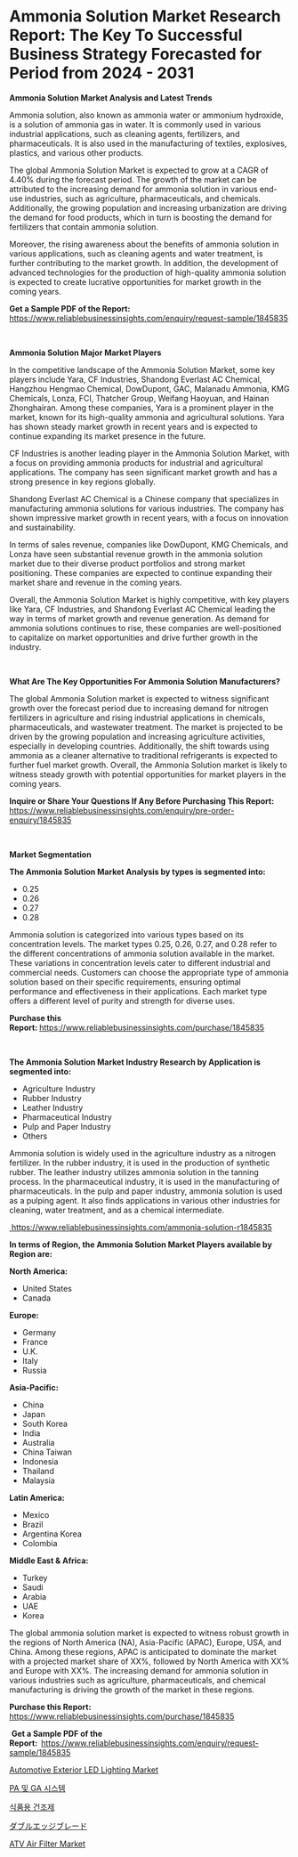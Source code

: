 <p><h1>Ammonia Solution Market Research Report: The Key To Successful Business Strategy Forecasted for Period from 2024 - 2031</h1></p><p><strong>Ammonia Solution Market Analysis and Latest Trends</strong></p>
<p><p>Ammonia solution, also known as ammonia water or ammonium hydroxide, is a solution of ammonia gas in water. It is commonly used in various industrial applications, such as cleaning agents, fertilizers, and pharmaceuticals. It is also used in the manufacturing of textiles, explosives, plastics, and various other products.</p><p>The global Ammonia Solution Market is expected to grow at a CAGR of 4.40% during the forecast period. The growth of the market can be attributed to the increasing demand for ammonia solution in various end-use industries, such as agriculture, pharmaceuticals, and chemicals. Additionally, the growing population and increasing urbanization are driving the demand for food products, which in turn is boosting the demand for fertilizers that contain ammonia solution.</p><p>Moreover, the rising awareness about the benefits of ammonia solution in various applications, such as cleaning agents and water treatment, is further contributing to the market growth. In addition, the development of advanced technologies for the production of high-quality ammonia solution is expected to create lucrative opportunities for market growth in the coming years.</p></p>
<p><strong>Get a Sample PDF of the Report:&nbsp;</strong> <a href="https://www.reliablebusinessinsights.com/enquiry/request-sample/1845835">https://www.reliablebusinessinsights.com/enquiry/request-sample/1845835</a></p>
<p>&nbsp;</p>
<p><strong>Ammonia Solution Major Market Players</strong></p>
<p><p>In the competitive landscape of the Ammonia Solution Market, some key players include Yara, CF Industries, Shandong Everlast AC Chemical, Hangzhou Hengmao Chemical, DowDupont, GAC, Malanadu Ammonia, KMG Chemicals, Lonza, FCI, Thatcher Group, Weifang Haoyuan, and Hainan Zhonghairan. Among these companies, Yara is a prominent player in the market, known for its high-quality ammonia and agricultural solutions. Yara has shown steady market growth in recent years and is expected to continue expanding its market presence in the future.</p><p>CF Industries is another leading player in the Ammonia Solution Market, with a focus on providing ammonia products for industrial and agricultural applications. The company has seen significant market growth and has a strong presence in key regions globally.</p><p>Shandong Everlast AC Chemical is a Chinese company that specializes in manufacturing ammonia solutions for various industries. The company has shown impressive market growth in recent years, with a focus on innovation and sustainability.</p><p>In terms of sales revenue, companies like DowDupont, KMG Chemicals, and Lonza have seen substantial revenue growth in the ammonia solution market due to their diverse product portfolios and strong market positioning. These companies are expected to continue expanding their market share and revenue in the coming years.</p><p>Overall, the Ammonia Solution Market is highly competitive, with key players like Yara, CF Industries, and Shandong Everlast AC Chemical leading the way in terms of market growth and revenue generation. As demand for ammonia solutions continues to rise, these companies are well-positioned to capitalize on market opportunities and drive further growth in the industry.</p></p>
<p>&nbsp;</p>
<p><strong>What Are The Key Opportunities For Ammonia Solution Manufacturers?</strong></p>
<p><p>The global Ammonia Solution market is expected to witness significant growth over the forecast period due to increasing demand for nitrogen fertilizers in agriculture and rising industrial applications in chemicals, pharmaceuticals, and wastewater treatment. The market is projected to be driven by the growing population and increasing agriculture activities, especially in developing countries. Additionally, the shift towards using ammonia as a cleaner alternative to traditional refrigerants is expected to further fuel market growth. Overall, the Ammonia Solution market is likely to witness steady growth with potential opportunities for market players in the coming years.</p></p>
<p><strong>Inquire or Share Your Questions If Any Before Purchasing This Report:</strong> <a href="https://www.reliablebusinessinsights.com/enquiry/pre-order-enquiry/1845835">https://www.reliablebusinessinsights.com/enquiry/pre-order-enquiry/1845835</a></p>
<p>&nbsp;</p>
<p><strong>Market Segmentation</strong></p>
<p><strong>The Ammonia Solution Market Analysis by types is segmented into:</strong></p>
<p><ul><li>0.25</li><li>0.26</li><li>0.27</li><li>0.28</li></ul></p>
<p><p>Ammonia solution is categorized into various types based on its concentration levels. The market types 0.25, 0.26, 0.27, and 0.28 refer to the different concentrations of ammonia solution available in the market. These variations in concentration levels cater to different industrial and commercial needs. Customers can choose the appropriate type of ammonia solution based on their specific requirements, ensuring optimal performance and effectiveness in their applications. Each market type offers a different level of purity and strength for diverse uses.</p></p>
<p><strong>Purchase this Report:&nbsp;</strong><a href="https://www.reliablebusinessinsights.com/purchase/1845835">https://www.reliablebusinessinsights.com/purchase/1845835</a></p>
<p>&nbsp;</p>
<p><strong>The Ammonia Solution Market Industry Research by Application is segmented into:</strong></p>
<p><ul><li>Agriculture Industry</li><li>Rubber Industry</li><li>Leather Industry</li><li>Pharmaceutical Industry</li><li>Pulp and Paper Industry</li><li>Others</li></ul></p>
<p><p>Ammonia solution is widely used in the agriculture industry as a nitrogen fertilizer. In the rubber industry, it is used in the production of synthetic rubber. The leather industry utilizes ammonia solution in the tanning process. In the pharmaceutical industry, it is used in the manufacturing of pharmaceuticals. In the pulp and paper industry, ammonia solution is used as a pulping agent. It also finds applications in various other industries for cleaning, water treatment, and as a chemical intermediate.</p></p>
<p><a href="https://www.reliablebusinessinsights.com/ammonia-solution-r1845835">&nbsp;https://www.reliablebusinessinsights.com/ammonia-solution-r1845835</a></p>
<p><strong>In terms of Region, the Ammonia Solution Market Players available by Region are:</strong></p>
<p>
    <p> <strong> North America: </strong>
        <ul>
            <li>United States</li>
            <li>Canada</li>
        </ul>
        </p> 
    <p> <strong> Europe: </strong>
        <ul>
            <li>Germany</li>
            <li>France</li>
            <li>U.K.</li>
            <li>Italy</li>
            <li>Russia</li>
        </ul>
        </p> 
    <p> <strong> Asia-Pacific: </strong>
        <ul>
            <li>China</li>
            <li>Japan</li>
            <li>South Korea</li>
            <li>India</li>
            <li>Australia</li>
            <li>China Taiwan</li>
            <li>Indonesia</li>
            <li>Thailand</li>
            <li>Malaysia</li>
        </ul>
        </p> 
    <p> <strong> Latin America: </strong>
        <ul>
            <li>Mexico</li>
            <li>Brazil</li>
            <li>Argentina Korea</li>
            <li>Colombia</li>
        </ul>
        </p> 
    <p> <strong> Middle East & Africa: </strong>
        <ul>
            <li>Turkey</li>
            <li>Saudi</li>
            <li>Arabia</li>
            <li>UAE</li>
            <li>Korea</li>
        </ul>
    </p>
    </p>
<p><p>The global ammonia solution market is expected to witness robust growth in the regions of North America (NA), Asia-Pacific (APAC), Europe, USA, and China. Among these regions, APAC is anticipated to dominate the market with a projected market share of XX%, followed by North America with XX% and Europe with XX%. The increasing demand for ammonia solution in various industries such as agriculture, pharmaceuticals, and chemical manufacturing is driving the growth of the market in these regions.</p></p>
<p><strong>Purchase this Report: </strong><a href="https://www.reliablebusinessinsights.com/purchase/1845835">https://www.reliablebusinessinsights.com/purchase/1845835</a></p>
<p>&nbsp;<strong>Get a Sample PDF of the Report:&nbsp;&nbsp;</strong><a href="https://www.reliablebusinessinsights.com/enquiry/request-sample/1845835">https://www.reliablebusinessinsights.com/enquiry/request-sample/1845835</a></p>
<p><strong></strong></p>
<p><p><a href="https://github.com/anggakarna133/Market-Research-Report-List-1/blob/main/automotive-exterior-led-lighting-market.md">Automotive Exterior LED Lighting Market</a></p><p><a href="https://github.com/courtney23pratt/Market-Research-Report-List-1/blob/main/7414527116186.md">PA 및 GA 시스템</a></p><p><a href="https://github.com/HarrisonKitto2022/Market-Research-Report-List-1/blob/main/6201809116187.md">식품용 건조제</a></p><p><a href="https://github.com/DeonBoer2023/Market-Research-Report-List-1/blob/main/1178438128766.md">ダブルエッジブレード</a></p><p><a href="https://github.com/mateobossinovero/Market-Research-Report-List-1/blob/main/atv-air-filter-market.md">ATV Air Filter Market</a></p></p>
